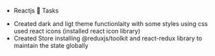 - Reactjs 🚀 Tasks

* Created dark and ligt theme functionlaity with some styles using css used react icons (installed react icon library)
* Created Store installing @reduxjs/toolkit and react-redux library to maintain the state globally
